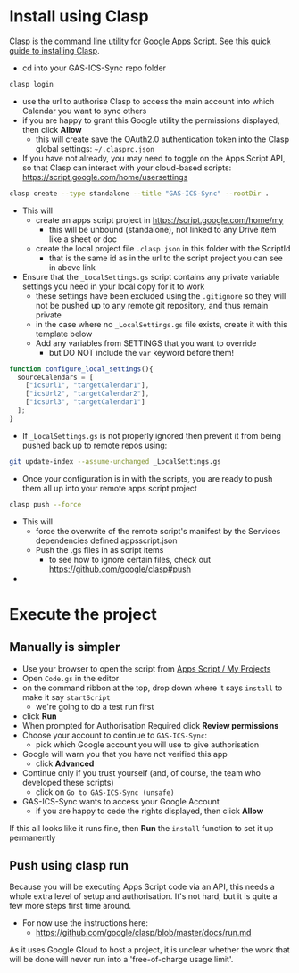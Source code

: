 # Install using Clasp

Clasp is the [command line utility for Google Apps Script](https://developers.google.com/apps-script/guides/clasp). See this [quick guide to installing Clasp](https://github.com/artmg/cooking-with-GAS#installing-clasp).

* cd into your GAS-ICS-Sync repo folder

```sh
clasp login
```

* use the url to authorise Clasp to access the main account into which Calendar you want to sync others
* if you are happy to grant this Google utility the permissions displayed, then click **Allow**
	* this will create save the OAuth2.0 authentication token into the Clasp global settings: ` ~/.clasprc.json `
* If you have not already, you may need to toggle on the Apps Script API, so that Clasp can interact with your cloud-based scripts: https://script.google.com/home/usersettings

```sh
clasp create --type standalone --title "GAS-ICS-Sync" --rootDir .
```

* This will 
	* create an apps script project in https://script.google.com/home/my
		* this will be unbound (standalone), not linked to any Drive item like a sheet or doc
	* create the local project file `.clasp.json` in this folder with the ScriptId
		* that is the same id as in the url to the script project you can see in above link
* Ensure that the ` _LocalSettings.gs ` script contains any private variable settings you need in your local copy for it to work
	* these settings have been excluded using the ` .gitignore ` so they will not be pushed up to any remote git repository, and thus remain private
	* in the case where no ` _LocalSettings.gs ` file exists, create it with this template below
	* Add any variables from SETTINGS that you want to override
		* but DO NOT include the `var` keyword before them!  


```js
function configure_local_settings(){
  sourceCalendars = [
    ["icsUrl1", "targetCalendar1"],
    ["icsUrl2", "targetCalendar2"],
    ["icsUrl3", "targetCalendar1"]
  ];
}
```

* If `_LocalSettings.gs` is not properly ignored then prevent it from being pushed back up to remote repos using:

```sh
git update-index --assume-unchanged _LocalSettings.gs
```


* Once your configuration is in with the scripts, you are ready to push them all up into your remote apps script project

```sh
clasp push --force
```

* This will 
	* force the overwrite of the remote script's manifest by the Services dependencies defined appsscript.json
	* Push the .gs files in as script items
		* to see how to ignore certain files, check out https://github.com/google/clasp#push
* 

# Execute the project

## Manually is simpler

* Use your browser to open the script from [Apps Script / My Projects](https://script.google.com/home/my)
* Open `Code.gs` in the editor
* on the command ribbon at the top, drop down where it says `install` to make it say `startScript`
	* we're going to do a test run first
* click **Run** 
* When prompted for Authorisation Required click **Review permissions**
* Choose your account to continue to `GAS-ICS-Sync`:
	* pick which Google account you will use to give authorisation
* Google will warn you that you have not verified this app
	* click **Advanced**
* Continue only if you trust yourself (and, of course, the team who developed these scripts)
	* click on `Go to GAS-ICS-Sync (unsafe)`
* GAS-ICS-Sync wants to access your Google Account
	* if you are happy to cede the rights displayed, then click **Allow**

If this all looks like it runs fine, then **Run** the `install` function to set it up permanently

## Push using clasp run

Because you will be executing Apps Script code via an API, this needs a whole extra level of setup and authorisation. It's not hard, but it is quite a few more steps first time around. 

* For now use the instructions here:
	* https://github.com/google/clasp/blob/master/docs/run.md

As it uses Google Gloud to host a project, it is unclear whether the work that will be done will never run into a 'free-of-charge usage limit'.

